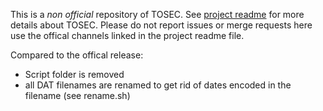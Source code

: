 This is a _non official_ repository of TOSEC. See [project readme](./readme.txt) for more details about TOSEC.
Please do not report issues or merge requests here use the offical channels linked in the project readme file.

Compared to the offical release:
- Script folder is removed
- all DAT filenames are renamed to get rid of dates encoded in the filename (see rename.sh)
